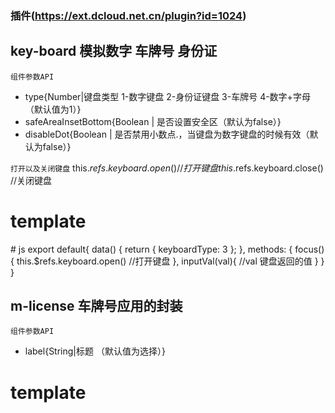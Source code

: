 ###  插件(https://ext.dcloud.net.cn/plugin?id=1024)


## key-board 模拟数字  车牌号  身份证

`组件参数API`
- type{Number|键盘类型 1-数字键盘 2-身份证键盘 3-车牌号  4-数字+字母（默认值为1）}
- safeAreaInsetBottom{Boolean | 是否设置安全区（默认为false）}
- disableDot{Boolean | 是否禁用小数点.，当键盘为数字键盘的时候有效（默认为false）}

`打开以及关闭键盘`
this.$refs.keyboard.open() //打开键盘
this.$refs.keyboard.close() //关闭键盘

# template
<template>
  <view>
      <button @tap="focus">车牌照</button>
      <keyBoard :disableDot="true" :type="keyboardType"  @input="inputVal" ref="keyboard"></keyBoard>
  </view>
</template>
# js
export default{
  data() {
      return {
        keyboardType: 3
      };
    },
    methods: {
      focus(){
        this.$refs.keyboard.open() //打开键盘
      },
      inputVal(val){
        //val 键盘返回的值
      }
    }
}

## m-license  车牌号应用的封装

`组件参数API`
- label{String|标题 （默认值为选择）}


# template
<template>
  <MLicense label="车牌号"></MLicense>
</template>
 
